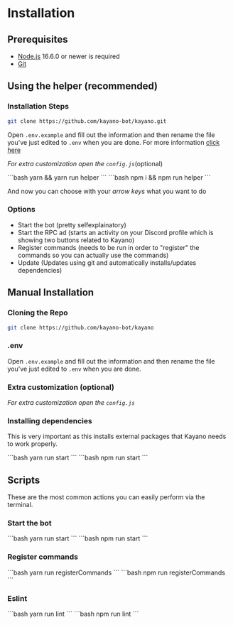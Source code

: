 # Installation
## Prerequisites
- [Node.js](https://nodejs.org/) 16.6.0 or newer is required
- [Git](https://git-scm.com/)
## Using the helper (recommended) <Badge text="1.3.0-alpha+" />
### Installation Steps
```bash
git clone https://github.com/kayano-bot/kayano.git
```
Open `.env.example` and fill out the information
and then rename the file you've just edited to `.env` when you are done. For more information [click here](configuration/#env)

*For extra customization open the `config.js`*(optional)

<code-group>
<code-block title="YARN">
```bash
yarn && yarn run helper
```
</code-block>

<code-block title="NPM">
```bash
npm i && npm run helper
```
</code-block>
</code-group>

And now you can choose with your *arrow keys* what you want to do

### Options
- Start the bot (pretty selfexplainatory)
- Start the RPC ad (starts an activity on your Discord profile which is showing two buttons related to Kayano)
- Register commands (needs to be run in order to "register" the commands so you can actually use the commands)
- Update (Updates using git and automatically installs/updates dependencies)


## Manual Installation
### Cloning the Repo
```bash
git clone https://github.com/kayano-bot/kayano
```
### .env
Open `.env.example` and fill out the information
and then rename the file you've just edited to `.env` when you are done.

### Extra customization (optional)
*For extra customization open the `config.js`*
### Installing dependencies
This is very important as this installs external packages that Kayano needs to work properly.

<code-group>
<code-block title="YARN">
```bash
yarn run start
```
</code-block>

<code-block title="NPM">
```bash
npm run start
```
</code-block>
</code-group>

## Scripts
These are the most common actions you can easily perform via the terminal.
### Start the bot
<code-group>
<code-block title="YARN">
```bash
yarn run start
```
</code-block>

<code-block title="NPM">
```bash
npm run start
```
</code-block>
</code-group>

### Register commands
<code-group>
<code-block title="YARN">
```bash
yarn run registerCommands
```
</code-block>

<code-block title="NPM">
```bash
npm run registerCommands
```
</code-block>
</code-group>

### Eslint <Badge text="1.1.0-alpha+" />
<code-group>
<code-block title="YARN">
```bash
yarn run lint
```
</code-block>

<code-block title="NPM">
```bash
npm run lint
```
</code-block>
</code-group>

